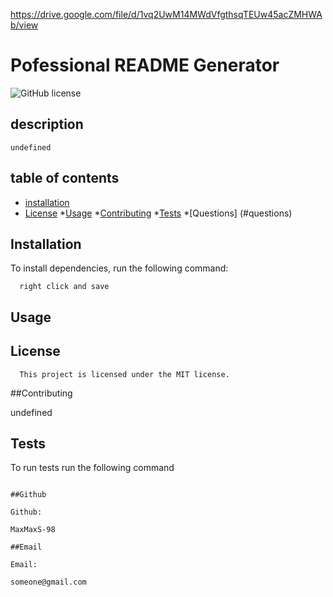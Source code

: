 
https://drive.google.com/file/d/1vq2UwM14MWdVfgthsqTEUw45acZMHWAb/view

# Pofessional README Generator
  ![GitHub license](https://img.shields.io/badge/license-MIT-blue.svg)

   ## description

    undefined

   ## table of contents

  * [installation](#installation)
  * [License](#license)
  *[Usage](#usage)
  *[Contributing](#contributing)
  *[Tests](#tests)
  *[Questions] (#questions)
    
  ## Installation

  To install dependencies, run the following command:

  ```
    right click and save 
  ```

  ## Usage

    

  ## License
      This project is licensed under the MIT license.

  ##Contributing 

  undefined

  ## Tests 

  To run tests run the following command

  ``` .tests

  ##Github

  Github:

  MaxMaxS-98
  
  ##Email

  Email:

  someone@gmail.com

  